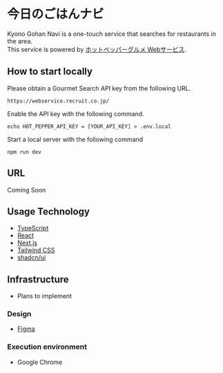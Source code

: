 # 今日のごはんナビ

Kyono Gohan Navi is a one-touch service that searches for restaurants in the area.  
This service is powered by <a href="http://webservice.recruit.co.jp/">ホットペッパーグルメ Webサービス</a>.

## How to start locally

Please obtain a Gourmet Search API key from the following URL.

```https://webservice.recruit.co.jp/```

Enable the API key with the following command.

```echo HOT_PEPPER_API_KEY = [YOUR_API_KEY] > .env.local```

Start a local server with the following command

```npm run dev```

## URL

Coming Soon

## Usage Technology

- [TypeScript](https://www.typescriptlang.org/)
- [React](https://react.dev/)
- [Next.js](https://nextjs.org/)
- [Tailwind CSS](https://tailwindcss.com/)
- [shadcn/ui](https://ui.shadcn.com)

## Infrastructure

- Plans to implement

### Design

- [Figma](https://www.figma.com/)

### Execution environment

- Google Chrome
